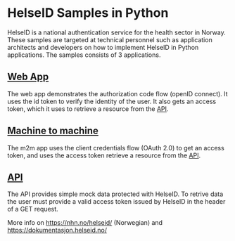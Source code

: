 # HelseID Samples in Python
HelseID is a national authentication service for the health sector in Norway. These samples are targeted at technical personnel such as application architects and developers on how to implement HelseID in Python applications. The samples consists of 3 applications.

## [Web App](web-app)
The web app demonstrates the authorization code flow (openID connect). It uses the id token to verify the identity of the user. It also gets an access token, which it uses to retrieve a resource from the [API](api).

## [Machine to machine](m2m-app)
The m2m app uses the client credentials flow (OAuth 2.0) to get an access token, and uses the access token retrieve a resource from the [API](api).

## [API](api)
The API provides simple mock data protected with HelseID. To retrive data the user must provide a valid access token issued by HelseID in the header of a GET request.


More info on https://nhn.no/helseid/ (Norwegian) and https://dokumentasjon.helseid.no/
